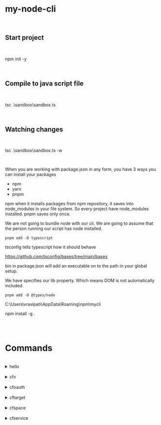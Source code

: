 # my-node-cli

</br>

## Start project

</br>

npm init -y

</br>

## Compile to java script file

</br>

tsc .\sandbox\sandbox.ts

</br>

## Watching changes

</br>

tsc .\sandbox\sandbox.ts -w

</br>

When you are working with package.json in any form, you have 3 ways you can install your packages

- npm
- yarn
- pnpm

npm when it installs packages from npm repository, it saves into node_modules in your file system. So every project have node_modules installed. pnpm saves only once.

We are not going to bundle node with our cli. We are going to assume that the person running our script has node installed.

```
pnpm add -D typescript
```

tsconfig tells typescript how it should behave

https://github.com/tsconfig/bases/tree/main/bases

bin in package.json will add an executable on to the path in your global setup.

We have specifies our lib property. Which means DOM is not automatically included.

```
pnpm add -D @types/node
```

C:\Users\vravipati\AppData\Roaming\npm\mycli

npm install -g .

</br>
</br>

# Commands

</br>

<details>

<summary>hello</summary>

### hello

</br>

![alt text](images/IMG1.PNG)

</br>

![alt text](images/IMG2.PNG)

</br>

</details>

</br>

<details>

<summary>cfv</summary>

### cfv

</br>

Get cloud foundry cli version. Internally it uses cf cli

</br>

![alt text](images/IMG5.PNG)

</br>

![alt text](images/IMG6.PNG)

</br>

</details>

</br>

<details>

<summary>cfoauth</summary>

### cfv

</br>

Get cloud foundry oauth token. Internally it uses cf cli

</br>

![alt text](images/IMG7.PNG)

</br>

![alt text](images/IMG8.PNG)

</br>

</details>

</br>

<details>

<summary>cftarget</summary>

### cftarget

</br>

Get cloud foundry target. Internally it uses cf cli

</br>

![alt text](images/IMG3.PNG)

</br>

![alt text](images/IMG4.PNG)

</br>

</details>

</br>

<details>

<summary>cfspace</summary>

### cfspace

</br>

Get cloud foundry space. Internally it uses cf cli

</br>

![alt text](images/IMG9.PNG)

</br>

![alt text](images/IMG10.PNG)

</br>

</details>

</br>

<details>

<summary>cfservice</summary>

### cfservice

</br>

Create or get cloud foundry service instance. Internally it uses cf cli using api

</br>

![alt text](images/IMG11.PNG)

</br>

![alt text](images/IMG12.PNG)

</br>

</details>

</br>




